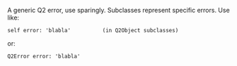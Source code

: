 A generic Q2 error, use sparingly. Subclasses represent specific errors. Use like:

	self error: 'blabla'          (in Q2Object subclasses)

or: 

	Q2Error error: 'blabla'